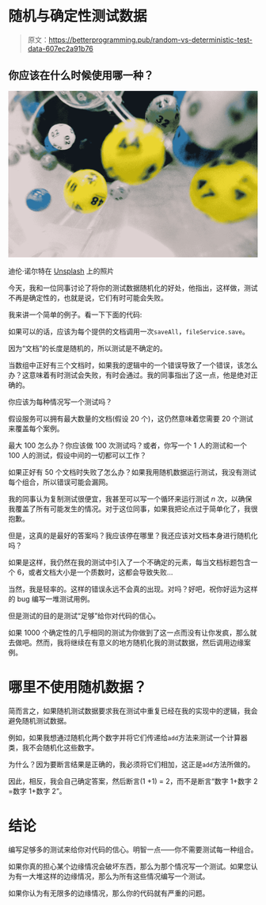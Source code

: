 # 随机与确定性测试数据

> 原文：<https://betterprogramming.pub/random-vs-deterministic-test-data-607ec2a91b76>

## 你应该在什么时候使用哪一种？

![](img/2458e500c6e754971814e5a923eff640.png)

迪伦·诺尔特在 [Unsplash](https://unsplash.com?utm_source=medium&utm_medium=referral) 上的照片

今天，我和一位同事讨论了将你的测试数据随机化的好处，他指出，这样做，测试不再是确定性的，也就是说，它们有时可能会失败。

我来讲一个简单的例子。看一下下面的代码:

如果可以的话，应该为每个提供的文档调用一次`saveAll`，`fileService.save`。

因为“文档”的长度是随机的，所以测试是不确定的。

当数组中正好有三个文档时，如果我的逻辑中的一个错误导致了一个错误，该怎么办？这意味着有时测试会失败，有时会通过。我的同事指出了这一点，他是绝对正确的。

你应该为每种情况写一个测试吗？

假设服务可以拥有最大数量的文档(假设 20 个)，这仍然意味着您需要 20 个测试来覆盖每个案例。

最大 100 怎么办？你应该做 100 次测试吗？或者，你写一个 1 人的测试和一个 100 人的测试，假设中间的一切都可以工作？

如果正好有 50 个文档时失败了怎么办？如果我用随机数据运行测试，我没有测试每个组合，所以错误可能会漏网。

我的同事认为复制测试很便宜，我甚至可以写一个循环来运行测试 *n* 次，以确保我覆盖了所有可能发生的情况。对于这位同事，如果我把论点过于简单化了，我很抱歉。

但是，这真的是最好的答案吗？我应该停在哪里？我还应该对文档本身进行随机化吗？

如果是这样，我仍然在我的测试中引入了一个不确定的元素，每当文档标题包含一个 6，或者文档大小是一个质数时，这都会导致失败…

当然，我是轻率的。这样的错误永远不会真的出现。对吗？好吧，祝你好运为这样的 bug 编写一堆测试用例。

但是测试的目的是测试“足够”给你对代码的信心。

如果 1000 个确定性的几乎相同的测试为你做到了这一点而没有让你发疯，那么就去做吧。然而，我将继续在有意义的地方随机化我的测试数据，然后调用边缘案例。

# 哪里不使用随机数据？

简而言之，如果随机测试数据要求我在测试中重复已经在我的实现中的逻辑，我会避免随机测试数据。

例如，如果我想通过随机化两个数字并将它们传递给`add`方法来测试一个计算器类，我不会随机化这些数字。

为什么？因为要断言结果是正确的，我必须将它们相加，这正是`add`方法所做的。

因此，相反，我会自己确定答案，然后断言(1 +1) = 2，而不是断言“数字 1+数字 2 =数字 1+数字 2”。

# 结论

编写足够多的测试来给你对代码的信心。明智一点——你不需要测试每一种组合。

如果你真的担心某个边缘情况会破坏东西，那么为那个情况写一个测试。如果您认为有一大堆这样的边缘情况，那么为所有这些情况编写一个测试。

如果你认为有无限多的边缘情况，那么你的代码就有严重的问题。